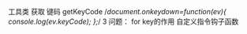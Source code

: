 工具类
    获取 键码
    getKeyCode
    /*document.onkeydown=function(ev){
            console.log(ev.keyCode);
    };*/
    3
   问题：
  for key的作用
  自定义指令钩子函数
